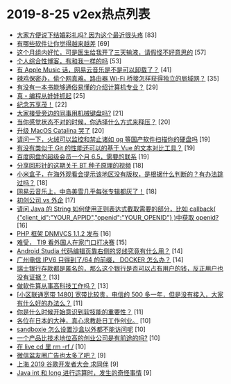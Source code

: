# 2019-8-25 v2ex热点列表

+ [大家方便说下结婚彩礼吗? 因为这个最近很头疼](https://www.v2ex.com/t/594919#reply83) [83]
+ [有哪些软件让你觉得越来越差](https://www.v2ex.com/t/594866#reply69) [69]
+ [这个月组内好忙，可是医生给我开了三天输液，请假怪不好意思的](https://www.v2ex.com/t/594888#reply57) [57]
+ [个人综合性博客，有和我一样的吗](https://www.v2ex.com/t/594914#reply53) [53]
+ [有 Apple Music 话，网易云音乐是不是可以卸载了？](https://www.v2ex.com/t/594880#reply41) [41]
+ [辣鸡保密办，偷个网真难。路由器 Wi-Fi 桥接怎样获得独立的局域网？](https://www.v2ex.com/t/594864#reply35) [35]
+ [有没有一本书能够通俗易懂的介绍计算机专业？](https://www.v2ex.com/t/594894#reply29) [29]
+ [真・编程从娃娃抓起](https://www.v2ex.com/t/594926#reply25) [25]
+ [纪念苏享茂！](https://www.v2ex.com/t/594877#reply22) [22]
+ [大家接受旁边的同事用机械键盘吗?](https://www.v2ex.com/t/594975#reply21) [21]
+ [当你感觉状态不对的时候，你选择什么方式来释压？](https://www.v2ex.com/t/594946#reply20) [20]
+ [升级 MacOS Catalina 哭了](https://www.v2ex.com/t/594957#reply20) [20]
+ [请问一下，火绒可以监控和禁止诸如 qq 等国产软件扫描你的硬盘吗](https://www.v2ex.com/t/594860#reply19) [19]
+ [有没有类似于 Git 的性能还可以的基于 Vue 的文本对比工具？](https://www.v2ex.com/t/594870#reply19) [19]
+ [百度网盘的超级会员一个月 6.5，需要的联系](https://www.v2ex.com/t/594900#reply19) [19]
+ [分享回形针的这期关于 BT 种子原理的视频](https://www.v2ex.com/t/594858#reply18) [18]
+ [小米盒子，在海外观看会提示该地区没有版权，是根据什么判断的？有办法跳过吗？](https://www.v2ex.com/t/594882#reply18) [18]
+ [网易云音乐上，中岛美雪几乎每张专辑都灰了！](https://www.v2ex.com/t/594887#reply18) [18]
+ [初创公司 vs 外企](https://www.v2ex.com/t/594970#reply17) [17]
+ [请问 Java 的 String 如何使用正则表达式截取需要的部分，比如 callback( {"client_id":"YOUR_APPID","openid":"YOUR_OPENID"} )中获取 openid?](https://www.v2ex.com/t/594898#reply16) [16]
+ [PHP 框架 DNMVCS 1.1.2 发布](https://www.v2ex.com/t/594936#reply16) [16]
+ [难受， TI9 看外国人在家门口打决赛](https://www.v2ex.com/t/594924#reply15) [15]
+ [Android Studia 代码编辑页靠右侧的竖线究竟有什么用？](https://www.v2ex.com/t/594963#reply14) [14]
+ [广州电信 IPV6 只得到了/64 的前缀， DOCKER 怎么办？](https://www.v2ex.com/t/594921#reply14) [14]
+ [瑞士银行存款都是匿名的，那么这个银行是否可以占有用户的钱，反正用户也没有证据？](https://www.v2ex.com/t/594910#reply13) [13]
+ [做软件算从事高科技工作吗？](https://www.v2ex.com/t/594934#reply13) [13]
+ [[小区联通宽带 1480] 宽带比较贵，电信的 500 多一年，但是没有接入，大家有什么好的办法么？](https://www.v2ex.com/t/594945#reply11) [11]
+ [你是什么时候开始意识到软技能的重要性？](https://www.v2ex.com/t/594954#reply11) [11]
+ [各位在日本的大神，真心求教赴日工作创业。](https://www.v2ex.com/t/594965#reply10) [10]
+ [sandboxie 怎么设置沙盒以外都不能访问呢](https://www.v2ex.com/t/594920#reply10) [10]
+ [一个产品比技术地位高的创业公司是有前途的吗?](https://www.v2ex.com/t/594927#reply10) [10]
+ [在 live cd 里 rm -rf /](https://www.v2ex.com/t/594935#reply10) [10]
+ [微信盆友圈广告也太多了吧？](https://www.v2ex.com/t/594950#reply9) [9]
+ [上海 2019 谷歌开发者大会 求同伴](https://www.v2ex.com/t/594951#reply9) [9]
+ [Java int 和 long 进行运算时，发生的奇怪事情](https://www.v2ex.com/t/594959#reply9) [9]
